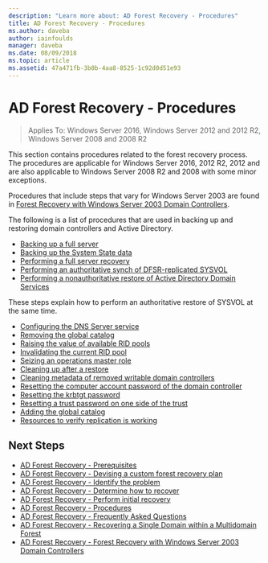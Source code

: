 ```yaml
---
description: "Learn more about: AD Forest Recovery - Procedures"
title: AD Forest Recovery - Procedures
ms.author: daveba
author: iainfoulds
manager: daveba
ms.date: 08/09/2018
ms.topic: article
ms.assetid: 47a471fb-3b0b-4aa8-8525-1c92d0d51e93
---
```

# AD Forest Recovery - Procedures

>Applies To: Windows Server 2016, Windows Server 2012 and 2012 R2, Windows Server 2008 and 2008 R2

This section contains procedures related to the forest recovery process. The procedures are applicable for Windows Server 2016, 2012 R2, 2012 and are also applicable to Windows Server 2008 R2 and 2008 with some minor exceptions.

Procedures that include steps that vary for Windows Server 2003 are found in [Forest Recovery with Windows Server 2003 Domain Controllers](AD-Forest-Recovery-Windows-Server-2003.md).

The following is a list of procedures that are used in backing up and restoring domain controllers and Active Directory.

- [Backing up a full server](AD-Forest-Recovery-Backing-up-a-Full-Server.md)
- [Backing up the System State data](AD-Forest-Recovery-Backing-up-System-State.md)
- [Performing a full server recovery](AD-Forest-Recovery-Perform-a-Full-Recovery.md)
- [Performing an authoritative synch of DFSR-replicated SYSVOL](AD-Forest-Recovery-Authoritative-Recovery-SYSVOL.md)
- [Performing a nonauthoritative restore of Active Directory Domain Services](AD-Forest-Recovery-Nonauthoritative-Restore.md)

These steps explain how to perform an authoritative restore of SYSVOL at the same time.

- [Configuring the DNS Server service](AD-Forest-Recovery-Configure-DNS.md)
- [Removing the global catalog](AD-Forest-Recovery-Remove-GC.md)
- [Raising the value of available RID pools](AD-Forest-Recovery-Raise-RID-Pool.md)
- [Invalidating the current RID pool](AD-Forest-Recovery-Invaildate-RID-Pool.md)
- [Seizing an operations master role](AD-Forest-Recovery-Seizing-Operations-Master-Role.md)
- [Cleaning up after a restore](AD-Forest-Recovery-Cleanup.md)
- [Cleaning metadata of removed writable domain controllers](AD-Forest-Recovery-Cleaning-Metadata.md)
- [Resetting the computer account password of the domain controller](AD-Forest-Recovery-Reset-Computer-Account-DC.md)
- [Resetting the krbtgt password](AD-Forest-Recovery-Resetting-the-krbtgt-password.md)
- [Resetting a trust password on one side of the trust](AD-Forest-Recovery-Reset-Trust.md)
- [Adding the global catalog](AD-Forest-Recovery-Add-GC.md)
- [Resources to verify replication is working](AD-Forest-Recovery-Verify-Replication.md)

## Next Steps

- [AD Forest Recovery - Prerequisites](AD-Forest-Recovery-Prerequisties.md)
- [AD Forest Recovery - Devising a custom forest recovery plan](AD-Forest-Recovery-Devising-a-Plan.md)
- [AD Forest Recovery - Identify the problem](AD-Forest-Recovery-Identify-the-Problem.md)
- [AD Forest Recovery - Determine how to recover](AD-Forest-Recovery-Determine-how-to-Recover.md)
- [AD Forest Recovery - Perform initial recovery](AD-Forest-Recovery-Perform-initial-recovery.md)
- [AD Forest Recovery - Procedures](AD-Forest-Recovery-Procedures.md)
- [AD Forest Recovery - Frequently Asked Questions](AD-Forest-Recovery-FAQ.md)
- [AD Forest Recovery - Recovering a Single Domain within a Multidomain Forest](AD-Forest-Recovery-Single-Domain-in-Multidomain-Recovery.md)
- [AD Forest Recovery - Forest Recovery with Windows Server 2003 Domain Controllers](AD-Forest-Recovery-Windows-Server-2003.md)
